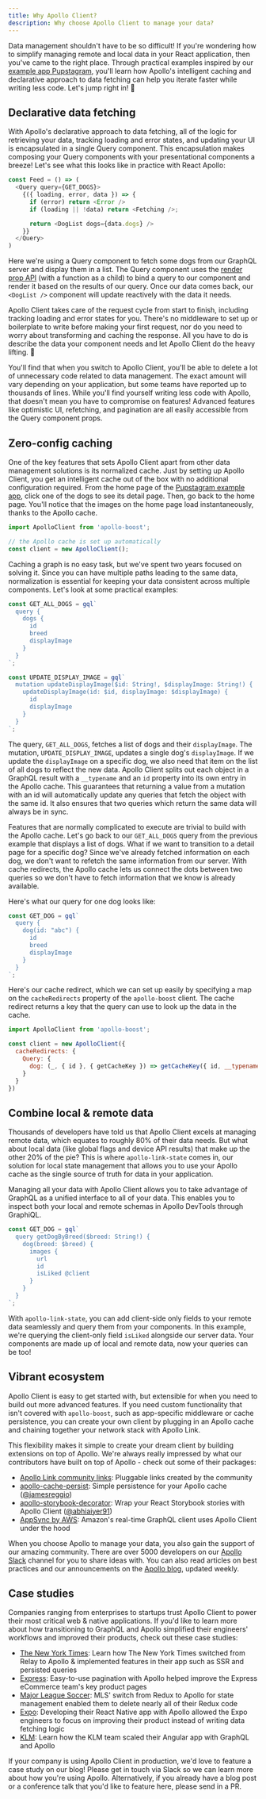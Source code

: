 ```yaml
---
title: Why Apollo Client?
description: Why choose Apollo Client to manage your data?
---
```


Data management shouldn't have to be so difficult! If you're wondering how to simplify managing remote and local data in your React application, then you've came to the right place. Through practical examples inspired by our [example app Pupstagram](https://codesandbox.io/s/r5qp83z0yq), you'll learn how Apollo's intelligent caching and declarative approach to data fetching can help you iterate faster while writing less code. Let's jump right in! 🚀

<h2 id="declarative-data">Declarative data fetching</h2>

With Apollo's declarative approach to data fetching, all of the logic for retrieving your data, tracking loading and error states, and updating your UI is encapsulated in a single Query component. This encapsulation makes composing your Query components with your presentational components a breeze! Let's see what this looks like in practice with React Apollo:

```js
const Feed = () => (
  <Query query={GET_DOGS}>
    {({ loading, error, data }) => {
      if (error) return <Error />
      if (loading || !data) return <Fetching />;

      return <DogList dogs={data.dogs} />
    }}
  </Query>
)
```

Here we're using a Query component to fetch some dogs from our GraphQL server and display them in a list. The Query component uses the [render prop API](https://reactjs.org/docs/render-props.html) (with a function as a child) to bind a query to our component and render it based on the results of our query. Once our data comes back, our `<DogList />` component will update reactively with the data it needs.

Apollo Client takes care of the request cycle from start to finish, including tracking loading and error states for you. There's no middleware to set up or boilerplate to write before making your first request, nor do you need to worry about transforming and caching the response. All you have to do is describe the data your component needs and let Apollo Client do the heavy lifting. 💪

You'll find that when you switch to Apollo Client, you'll be able to delete a lot of unnecessary code related to data management. The exact amount will vary depending on your application, but some teams have reported up to thousands of lines. While you'll find yourself writing less code with Apollo, that doesn't mean you have to compromise on features! Advanced features like optimistic UI, refetching, and pagination are all easily accessible from the Query component props.

<h2 id="caching">Zero-config caching</h2>

One of the key features that sets Apollo Client apart from other data management solutions is its normalized cache. Just by setting up Apollo Client, you get an intelligent cache out of the box with no additional configuration required. From the home page of the [Pupstagram example app](https://codesandbox.io/s/r5qp83z0yq), click one of the dogs to see its detail page. Then, go back to the home page. You'll notice that the images on the home page load instantaneously, thanks to the Apollo cache.

```js
import ApolloClient from 'apollo-boost';

// the Apollo cache is set up automatically
const client = new ApolloClient();
```

Caching a graph is no easy task, but we've spent two years focused on solving it. Since you can have multiple paths leading to the same data, normalization is essential for keeping your data consistent across multiple components. Let's look at some practical examples:

```js
const GET_ALL_DOGS = gql`
  query {
    dogs {
      id
      breed
      displayImage
    }
  }
`;

const UPDATE_DISPLAY_IMAGE = gql`
  mutation updateDisplayImage($id: String!, $displayImage: String!) {
    updateDisplayImage(id: $id, displayImage: $displayImage) {
      id
      displayImage
    }
  }
`;
```

The query, `GET_ALL_DOGS`, fetches a list of dogs and their `displayImage`. The mutation, `UPDATE_DISPLAY_IMAGE`, updates a single dog's `displayImage`. If we update the `displayImage` on a specific dog, we also need that item on the list of all dogs to reflect the new data. Apollo Client splits out each object in a GraphQL result with a `__typename` and an `id` property into its own entry in the Apollo cache. This guarantees that returning a value from a mutation with an id will automatically update any queries that fetch the object with the same id. It also ensures that two queries which return the same data will always be in sync.

Features that are normally complicated to execute are trivial to build with the Apollo cache. Let's go back to our `GET_ALL_DOGS` query from the previous example that displays a list of dogs. What if we want to transition to a detail page for a specific dog? Since we've already fetched information on each dog, we don't want to refetch the same information from our server. With cache redirects, the Apollo cache lets us connect the dots between two queries so we don't have to fetch information that we know is already available.

Here's what our query for one dog looks like:

```js
const GET_DOG = gql`
  query {
    dog(id: "abc") {
      id
      breed
      displayImage
    }
  }
`;
```

Here's our cache redirect, which we can set up easily by specifying a map on the `cacheRedirects` property of the `apollo-boost` client. The cache redirect returns a key that the query can use to look up the data in the cache.

```js
import ApolloClient from 'apollo-boost';

const client = new ApolloClient({
  cacheRedirects: {
    Query: {
      dog: (_, { id }, { getCacheKey }) => getCacheKey({ id, __typename: 'Dog' })
    }
  }
})
```

<h2 id="combine-data">Combine local & remote data</h2>

Thousands of developers have told us that Apollo Client excels at managing remote data, which equates to roughly 80% of their data needs. But what about local data (like global flags and device API results) that make up the other 20% of the pie? This is where `apollo-link-state` comes in, our solution for local state management that allows you to use your Apollo cache as the single source of truth for data in your application.

Managing all your data with Apollo Client allows you to take advantage of GraphQL as a unified interface to all of your data. This enables you to inspect both your local and remote schemas in Apollo DevTools through GraphiQL.

```js
const GET_DOG = gql`
  query getDogByBreed($breed: String!) {
    dog(breed: $breed) {
      images {
        url
        id
        isLiked @client
      }
    }
  }
`;
```

With `apollo-link-state`, you can add client-side only fields to your remote data seamlessly and query them from your components. In this example, we're querying the client-only field `isLiked` alongside our server data. Your components are made up of local and remote data, now your queries can be too!

<h2 id="ecosystem">Vibrant ecosystem</h2>

Apollo Client is easy to get started with, but extensible for when you need to build out more advanced features. If you need custom functionality that isn't covered with `apollo-boost`, such as app-specific middleware or cache persistence, you can create your own client by plugging in an Apollo cache and chaining together your network stack with Apollo Link.

This flexibility makes it simple to create your dream client by building extensions on top of Apollo. We're always really impressed by what our contributors have built on top of Apollo - check out some of their packages:
- [Apollo Link community links](/docs/link/links/community.html): Pluggable links created by the community
- [apollo-cache-persist](https://dev-blog.apollodata.com/announcing-apollo-cache-persist-cb05aec16325): Simple persistence for your Apollo cache ([@jamesreggio](https://github.com/jamesreggio))
- [apollo-storybook-decorator](https://github.com/abhiaiyer91/apollo-storybook-decorator): Wrap your React Storybook stories with Apollo Client ([@abhiaiyer91](https://github.com/abhiaiyer91))
- [AppSync by AWS](https://dev-blog.apollodata.com/aws-appsync-powered-by-apollo-df61eb706183): Amazon's real-time GraphQL client uses Apollo Client under the hood

When you choose Apollo to manage your data, you also gain the support of our amazing community. There are over 5000 developers on our [Apollo Slack](https://www.apollographql.com/#slack) channel for you to share ideas with. You can also read articles on best practices and our announcements on the [Apollo blog](https://dev-blog.apollodata.com/), updated weekly.

<h2 id="case-studies">Case studies</h2>

Companies ranging from enterprises to startups trust Apollo Client to power their most critical web & native applications. If you'd like to learn more about how transitioning to GraphQL and Apollo simplified their engineers' workflows and improved their products, check out these case studies:

- [The New York Times](https://open.nytimes.com/the-new-york-times-now-on-apollo-b9a78a5038c): Learn how The New York Times switched from Relay to Apollo & implemented features in their app such as SSR and persisted queries
- [Express](https://dev-blog.apollodata.com/changing-the-architecture-of-express-com-23c950d43323): Easy-to-use pagination with Apollo helped improve the Express eCommerce team's key product pages
- [Major League Soccer](https://dev-blog.apollodata.com/reducing-our-redux-code-with-react-apollo-5091b9de9c2a): MLS' switch from Redux to Apollo for state management enabled them to delete nearly all of their Redux code
- [Expo](https://dev-blog.apollodata.com/using-graphql-apollo-at-expo-4c1f21f0f115): Developing their React Native app with Apollo allowed the Expo engineers to focus on improving their product instead of writing data fetching logic
- [KLM](https://youtu.be/T2njjXHdKqw): Learn how the KLM team scaled their Angular app with GraphQL and Apollo

If your company is using Apollo Client in production, we'd love to feature a case study on our blog! Please get in touch via Slack so we can learn more about how you're using Apollo. Alternatively, if you already have a blog post or a conference talk that you'd like to feature here, please send in a PR.
